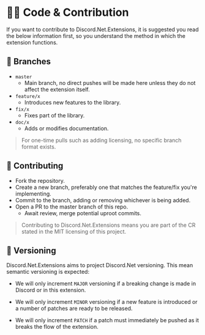 # 🧑‍💻 Code & Contribution

If you want to contribute to Discord.Net.Extensions, it is suggested you read the below information first, so you understand the method in which the extension functions.

## 🌿 Branches

- `master`
  - Main branch, no direct pushes will be made here unless they do not affect the extension itself.
- `feature/x`
  - Introduces new features to the library.
- `fix/x`
  - Fixes part of the library.
- `doc/x`
  - Adds or modifies documentation.

> For one-time pulls such as adding licensing, no specific branch format exists.

## 🚄 Contributing

- Fork the repository.
- Create a new branch, preferably one that matches the feature/fix you're implementing.
- Commit to the branch, adding or removing whichever is being added.
- Open a PR to the master branch of this repo.
  - Await review, merge potential uproot commits.

> Contributing to Discord.Net.Extensions means you are part of the CR stated in the MIT licensing of this project.

## 🔢 Versioning

Discord.Net.Extensions aims to project Discord.Net versioning. This mean semantic versioning is expected:

- We will only increment `MAJOR` versioning if a breaking change is made in Discord or in this extension. 

- We will only increment `MINOR` versioning if a new feature is introduced or a number of patches are ready to be released.

- We will only increment `PATCH` if a patch must immediately be pushed as it breaks the flow of the extension.
